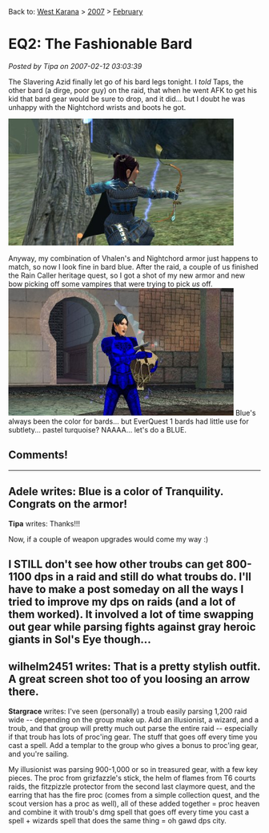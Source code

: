 Back to: [West Karana](/posts/westkarana.md) > [2007](/posts/2007/westkarana.md) > [February](./westkarana.md)
# EQ2: The Fashionable Bard

*Posted by Tipa on 2007-02-12 03:03:39*

The Slavering Azid finally let go of his bard legs tonight. I *told* Taps, the other bard (a dirge, poor guy) on the raid, that when he went AFK to get his kid that bard gear would be sure to drop, and it did... but I doubt he was unhappy with the Nightchord wrists and boots he got.


![bard1.jpg](../../../uploads/2007/02/bard1.jpg)

Anyway, my combination of Vhalen's and Nightchord armor just happens to match, so now I look fine in bard blue. After the raid, a couple of us finished the Rain Caller heritage quest, so I got a shot of my new armor and new bow picking off some vampires that were trying to pick *us* off.
![bard2.jpg](../../../uploads/2007/02/bard2.jpg)
Blue's always been the color for bards... but EverQuest 1 bards had little use for subtlety... pastel turquoise? NAAAA... let's do a BLUE.
## Comments!
---
**Adele** writes: Blue is a color of Tranquility. Congrats on the armor!
---
**Tipa** writes: Thanks!!!

Now, if a couple of weapon upgrades would come my way :)

I STILL don't see how other troubs can get 800-1100 dps in a raid and still do what troubs do. I'll have to make a post someday on all the ways I tried to improve my dps on raids (and a lot of them worked). It involved a lot of time swapping out gear while parsing fights against gray heroic giants in Sol's Eye though...
---
**wilhelm2451** writes: That is a pretty stylish outfit. A great screen shot too of you loosing an arrow there.
---
**Stargrace** writes: I've seen (personally) a troub easily parsing 1,200 raid wide -- depending on the group make up. Add an illusionist, a wizard, and a troub, and that group will pretty much out parse the entire raid -- especially if that troub has lots of proc'ing gear. The stuff that goes off every time you cast a spell. Add a templar to the group who gives a bonus to proc'ing gear, and you're sailing. 

My illusionist was parsing 900-1,000 or so in treasured gear, with a few key pieces. The proc from grizfazzle's stick, the helm of flames from T6 courts raids, the fitzpizzle protector from the second last claymore quest, and the earring that has the fire proc (comes from a simple collection quest, and the scout version has a proc as well), all of these added together = proc heaven and combine it with troub's dmg spell that goes off every time you cast a spell + wizards spell that does the same thing = oh gawd dps city.
